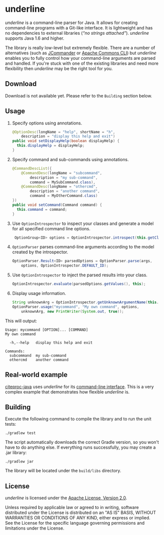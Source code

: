 underline
=========

_underline_ is a command-line parser for Java. It allows for creating
command-line programs with a Git-like interface. It is lightweight and
has no dependencies to external libraries (*&ldquo;no strings attached&rdquo;*).
_underline_ supports Java 1.6 and higher.

The library is really low-level but
extremely flexible. There are a number of alternatives (such as
[JCommander](http://jcommander.org/) or
[Apache Commons CLI](http://commons.apache.org/proper/commons-cli/)) but
_underline_ enables you to fully control how your command-line arguments are
parsed and handled. If you're stuck with one of the existing libraries and
need more flexibility then _underline_ may be the right tool for you.

Download
--------

Download is not available yet. Please refer to the `Building` section below.

Usage
-----

1. Specify options using annotations.

    ```java
    @OptionDesc(longName = "help", shortName = "h",
        description = "display this help and exit")
    public void setDisplayHelp(boolean displayHelp) {
      this.displayHelp = displayHelp;
    }
    ```

2. Specify command and sub-commands using annotations.

    ```java
    @CommandDescList({
        @CommandDesc(longName = "subcommand",
            description = "my sub-command",
            command = MySubCommand.class),
        @CommandDesc(longName = "othercmd",
            description = "another command",
            command = MyOtherCommand.class)
    })
    public void setCommand(Command command) {
      this.command = command;
    }
    ```

3. Use `OptionIntrospector` to inspect your classes and generate a model for all
   specified command line options.

    ```java
     OptionGroup<ID> options = OptionIntrospector.introspect(this.getClass());
    ```

4. `OptionParser` parses command-line arguments according to the model
   created by the introspector.

    ```java
    OptionParser.Result<ID> parsedOptions = OptionParser.parse(args,
        options, OptionIntrospector.DEFAULT_ID);
    ```

5. Use `OptionIntrospector` to inject the parsed results into your class.

    ```java
    OptionIntrospector.evaluate(parsedOptions.getValues(), this);
    ```

6. Display usage information.

    ```java
    String unknownArg = OptionIntrospector.getUnknownArgumentName(this.getClass());
    OptionParser.usage("mycommand", "My own command", options,
        unknownArg, new PrintWriter(System.out, true));
    ```

This will output:

    Usage: mycommand [OPTION]... [COMMAND]
    My own command

      -h,--help   display this help and exit

    Commands:
      subcommand  my sub-command
      othercmd    another command

Real-world example
------------------

[citeproc-java](http://michel-kraemer.github.io/citeproc-java/) uses _underline_
for its [command-line interface](http://michel-kraemer.github.io/citeproc-java/using/command-line-tool/).
This is a very complex example that demonstrates how flexible _underline_ is.

Building
--------

Execute the following command to compile the library and to run the
unit tests:

    ./gradlew test

The script automatically downloads the correct Gradle version, so you
won't have to do anything else. If everything runs successfully, you
may create a .jar library:

    ./gradlew jar

The library will be located under the `build/libs` directory.

License
-------

_underline_ is licensed under the
[Apache License, Version 2.0](http://www.apache.org/licenses/LICENSE-2.0).

Unless required by applicable law or agreed to in writing, software
distributed under the License is distributed on an "AS IS" BASIS,
WITHOUT WARRANTIES OR CONDITIONS OF ANY KIND, either express or implied.
See the License for the specific language governing permissions and
limitations under the License.
